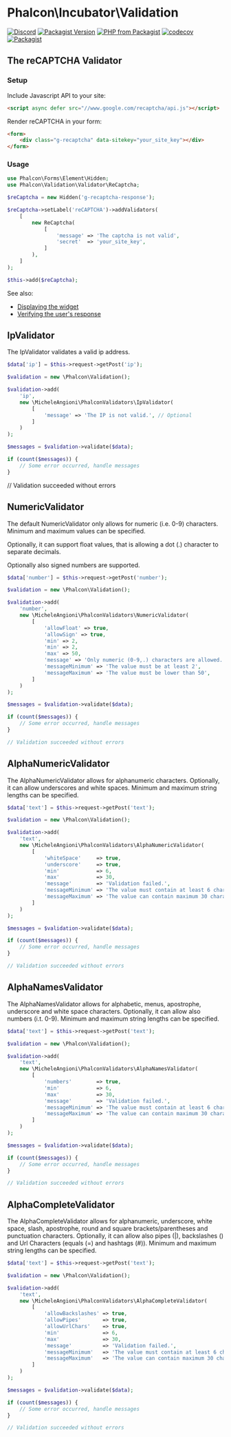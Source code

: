 # Phalcon\Incubator\Validation

[![Discord](https://img.shields.io/discord/310910488152375297?label=Discord)](http://phalcon.io/discord)
[![Packagist Version](https://img.shields.io/packagist/v/phalcon/incubator-validation)](https://packagist.org/packages/phalcon/incubator-validation)
[![PHP from Packagist](https://img.shields.io/packagist/php-v/phalcon/incubator-validation)](https://packagist.org/packages/phalcon/incubator-validation)
[![codecov](https://codecov.io/gh/phalcon/incubator-validation/branch/master/graph/badge.svg)](https://codecov.io/gh/phalcon/incubator-validation)
[![Packagist](https://img.shields.io/packagist/dd/phalcon/incubator-validation)](https://packagist.org/packages/phalcon/incubator-validation/stats)

## The reCAPTCHA Validator

### Setup

Include Javascript API to your site:

```html
<script async defer src="//www.google.com/recaptcha/api.js"></script>
```

Render reCAPTCHA in your form:

```html
<form>
    <div class="g-recaptcha" data-sitekey="your_site_key"></div>
</form>
```

### Usage

```php
use Phalcon\Forms\Element\Hidden;
use Phalcon\Validation\Validator\ReCaptcha;

$reCaptcha = new Hidden('g-recaptcha-response');

$reCaptcha->setLabel('reCAPTCHA')->addValidators(
    [
        new ReCaptcha(
            [
                'message' => 'The captcha is not valid',
                'secret'  => 'your_site_key',
            ]
        ),
    ]
);

$this->add($reCaptcha);
```


See also:

* [Displaying the widget](https://developers.google.com/recaptcha/docs/display)
* [Verifying the user's response](https://developers.google.com/recaptcha/docs/verify)


## IpValidator

The IpValidator validates a valid ip address.

```php
$data['ip'] = $this->request->getPost('ip');

$validation = new \Phalcon\Validation();

$validation->add(
    'ip',
    new \MicheleAngioni\PhalconValidators\IpValidator(
        [
            'message' => 'The IP is not valid.', // Optional
        ]
    )
);

$messages = $validation->validate($data);

if (count($messages)) {
    // Some error occurred, handle messages
}
```

// Validation succeeded without errors

## NumericValidator

The default NumericValidator only allows for numeric (i.e. 0-9) characters.
Minimum and maximum values can be specified.

Optionally, it can support float values, that is allowing a dot (.) character to separate decimals.

Optionally also signed numbers are supported.

```php
$data['number'] = $this->request->getPost('number');

$validation = new \Phalcon\Validation();

$validation->add(
    'number',
    new \MicheleAngioni\PhalconValidators\NumericValidator(
        [
            'allowFloat' => true,                                        // Optional, default: false
            'allowSign' => true,                                         // Optional, default: false
            'min' => 2,                                                  // Optional
            'min' => 2,                                                  // Optional
            'max' => 50,                                                 // Optional
            'message' => 'Only numeric (0-9,.) characters are allowed.', // Optional
            'messageMinimum' => 'The value must be at least 2',          // Optional
            'messageMaximum' => 'The value must be lower than 50',       // Optional
        ]
    )
);

$messages = $validation->validate($data);

if (count($messages)) {
    // Some error occurred, handle messages
}

// Validation succeeded without errors
```

## AlphaNumericValidator

The AlphaNumericValidator allows for alphanumeric characters. Optionally, it can allow underscores and white spaces.
Minimum and maximum string lengths can be specified.

```php
$data['text'] = $this->request->getPost('text');

$validation = new \Phalcon\Validation();

$validation->add(
    'text',
    new \MicheleAngioni\PhalconValidators\AlphaNumericValidator(
        [
            'whiteSpace'     => true,                                            // Optional, default false
            'underscore'     => true,                                            // Optional, default false
            'min'            => 6,                                               // Optional
            'max'            => 30,                                              // Optional
            'message'        => 'Validation failed.',                            // Optional
            'messageMinimum' => 'The value must contain at least 6 characters.', // Optional
            'messageMaximum' => 'The value can contain maximum 30 characters.',  // Optional
        ]
    )
);

$messages = $validation->validate($data);

if (count($messages)) {
    // Some error occurred, handle messages
}

// Validation succeeded without errors
```

## AlphaNamesValidator

The AlphaNamesValidator allows for alphabetic, menus, apostrophe, underscore and white space characters.
Optionally, it can allow also numbers (i.t. 0-9).
Minimum and maximum string lengths can be specified.

```php
$data['text'] = $this->request->getPost('text');

$validation = new \Phalcon\Validation();

$validation->add(
    'text',
    new \MicheleAngioni\PhalconValidators\AlphaNamesValidator(
        [
            'numbers'        => true,                                            // Optional, default false
            'min'            => 6,                                               // Optional
            'max'            => 30,                                              // Optional
            'message'        => 'Validation failed.',                            // Optional
            'messageMinimum' => 'The value must contain at least 6 characters.', // Optional
            'messageMaximum' => 'The value can contain maximum 30 characters.',  // Optional
        ]
    )
);

$messages = $validation->validate($data);

if (count($messages)) {
    // Some error occurred, handle messages
}

// Validation succeeded without errors
```

## AlphaCompleteValidator

The AlphaCompleteValidator allows for alphanumeric, underscore, white space, slash, apostrophe, round and square brackets/parentheses and punctuation characters.
Optionally, it can allow also pipes (|), backslashes (\) and Url Characters (equals (=) and hashtags (#)).
Minimum and maximum string lengths can be specified.

```php
$data['text'] = $this->request->getPost('text');

$validation = new \Phalcon\Validation();

$validation->add(
    'text',
    new \MicheleAngioni\PhalconValidators\AlphaCompleteValidator(
        [
            'allowBackslashes' => true,                                            // Optional
            'allowPipes'       => true,                                            // Optional
            'allowUrlChars'    => true,                                            // Optional
            'min'              => 6,                                               // Optional
            'max'              => 30,                                              // Optional
            'message'          => 'Validation failed.',                            // Optional
            'messageMinimum'   => 'The value must contain at least 6 characters.', // Optional
            'messageMaximum'   => 'The value can contain maximum 30 characters.',  // Optional
        ]
    )
);

$messages = $validation->validate($data);

if (count($messages)) {
    // Some error occurred, handle messages
}

// Validation succeeded without errors
```
